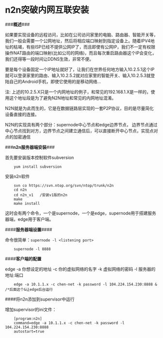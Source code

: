 n2n突破内网互联安装
===================

###**概述**###

如果要实现设备的远程访问，比如在公司访问家里的电脑、路由器、智能开关等，我们一般会需要一个公网地址，然后将相应端口映射到指定设备上。随着IPV4地址的枯竭，有些ISP已经不提供公网IP了，而且即使有公网IP，我们不一定有权限操作NAT路由的端口映射(比如公司的网络)，而且每次重启路由器这个IP会变化，我们还得等一段时间让DDNS生效，非常不便。

要是每个设备固定一个IP地址就好了，让我们在世界任何地方输入10.2.5.1这个IP就可以登录家里的路由、输入10.2.5.2就对应家里的智能开关、输入10.2.5.3就登陆自己的Android手机，即使它使用的是移动网络...

注: 上述的10.2.5.X只是一个内网地址的例子，和常见的192.168.1.X是一样的，使用这个地址段是为了避免N2N地址和常见的内网地址混淆。

N2N就是为此而生的，它是在数据链路层实现的一套P2P协议，目的是尽量简化设备直接的连接。

N2N的实现具有两个部分：supernode中心节点和edge边界节点， 边界节点通过中心节点找到对方，边界节点之间建立通信后，可以直接断开中心节点，实现点对点的加密通信


###**n2n服务器端安装**###

首先要安装版本控制软件subversion

		yum install subversion

安装n2n软件

		svn co https://svn.ntop.org/svn/ntop/trunk/n2n
		cd n2n
		cd n2n_v1   /安装v1版的n2n
		make
		make install

这时会有两个命令，一个是supernode，一个是edge，supernode用于搭建服务器端，edge用于客户端。

####**服务器端设置**####

命令很简单：`supernode -l <listening port> `
		
		supernode -l 8888

####**客户端的配置**

edge -a 你想设定的地址 -c 你的虚拟网络的名字 -k 虚拟网络的密码 -l 服务器的地址:端口

		edge -a 10.1.1.x -c chen-net -k password -l 104.224.154.230:8888 &    /*后面这个&让edge后台运行

####将n2n添加到supervisor中运行

增加supervisor的ini文件：

		[program:n2n]
		command=edge -a 10.1.1.x -c chen-net -k password -l 104.224.154.230:8888
		autostart=true
